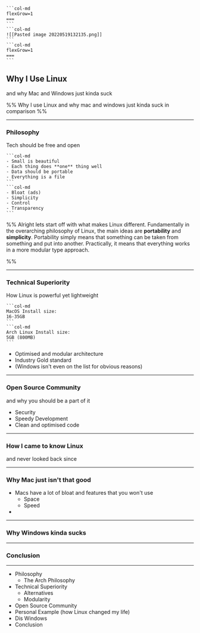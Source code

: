 ````col
```col-md
flexGrow=1
===
```
```col-md
![[Pasted image 20220519132135.png]]
```
```col-md
flexGrow=1
===
```
````
## Why I Use Linux
and why Mac and Windows just kinda suck

%%
Why I use Linux and why mac and windows just kinda suck in comparison
%%

---
### Philosophy
Tech should be free and open

````col
```col-md
- Small is beautiful
- Each thing does **one** thing well
- Data should be portable
- Everything is a file
```
```col-md
- Bloat (ads)
- Simplicity
- Control
- Transparency
```
````

%%
Alright lets start off with what makes Linux different.
Fundamentally in the overarching philosophy of Linux, the main ideas are **portability** and **simplicity**.
Portability simply means that something can be taken from something and put into another. Practically, it means that everything works in a more modular type approach.

%%

---
### Technical Superiority
How Linux is powerful yet lightweight

````col
```col-md
MacOS Install size:
16-35GB
```
```col-md
Arch Linux Install size:
5GB (800MB)
```
````

- Optimised and modular architecture
- Industry Gold standard
- (Windows isn't even on the list for obvious reasons)

---
### Open Source Community
and why you should be a part of it

- Security
- Speedy Development
- Clean and optimised code

---
### How I came to know Linux
and never looked back since

---
### Why Mac just isn't that good

- Macs have a lot of bloat and features that you won't use
	- Space
	- Speed
- 

---
### Why Windows kinda sucks

---
### Conclusion

---
- Philosophy
	- The Arch Philosophy
- Technical Superiority
	- Alternatives
	- Modularity
- Open Source Community
- Personal Example (how Linux changed my life)
- Dis Windows
- Conclusion
